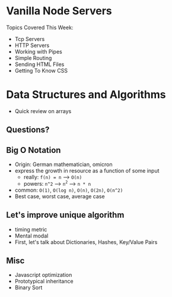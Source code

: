 # Vanilla Node Servers

Topics Covered This Week:

* Tcp Servers
* HTTP Servers
* Working with Pipes
* Simple Routing
* Sending HTML Files
* Getting To Know CSS

# Data Structures and Algorithms
* Quick review on arrays

## Questions?

## Big O Notation
* Origin: German mathematician, omicron
* express the growth in resource as a function of some input
	* really: `f(n) = n` --> `O(n)`
	* powers: `n^2` --> `n`<sup>`2`</sup> --> `n * n`
* common: `O(1)`, `O(log n)`, `O(n)`, `O(2n)`, `O(n^2)`
* Best case, worst case, average case

## Let's improve unique algorithm
* timing metric
* Mental modal
* First, let's talk about Dictionaries, Hashes, Key/Value Pairs

## Misc
* Javascript optimization
* Prototypical inheritance
* Binary Sort
